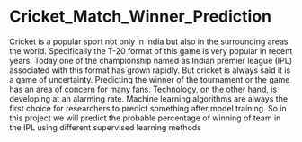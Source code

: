 # Cricket_Match_Winner_Prediction
Cricket is a popular sport not only in India but also in the surrounding areas the world. Specifically the T-20 format of this game is very popular in recent years. Today one of the championship named as Indian premier league (IPL) associated with this format has grown rapidly. But cricket is always said it is a game of uncertainty. Predicting the winner of the tournament or the game has an area of concern for many fans. Technology, on the other hand, is developing at an alarming rate. Machine learning algorithms are always the first choice for researchers to predict something after model training. So in this project we will predict the probable percentage of winning of team in the IPL using different supervised learning methods
